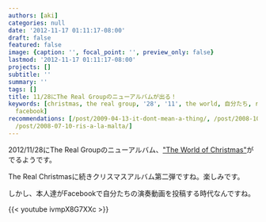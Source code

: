 ```yaml
---
authors: [aki]
categories: null
date: '2012-11-17 01:11:17-08:00'
draft: false
featured: false
image: {caption: '', focal_point: '', preview_only: false}
lastmod: '2012-11-17 01:11:17-08:00'
projects: []
subtitle: ''
summary: ''
tags: []
title: 11/28にThe Real Groupのニューアルバムが出る！
keywords: [christmas, the real group, '28', '11', the world, 自分たち, real, 本人, '2012',
  facebook]
recommendations: [/post/2009-04-13-it-dont-mean-a-thing/, /post/2008-10-30-a-cappella-dot-comkarazhu-wen-nopin-gajie-ita/,
  /post/2008-07-10-ris-a-la-malta/]
---
```


2012/11/28にThe Real Groupのニューアルバム、["The World of Christmas"](http://www.amazon.co.jp/dp/B009OALBF0 "11/28にThe Real Groupのニューアルバムが出る！")がでるようです。

The Real Christmasに続きクリスマスアルバム第二弾ですね。楽しみです。

しかし、本人達がFacebookで自分たちの演奏動画を投稿する時代なんですね。

{{< youtube ivmpX8G7XXc >}}
